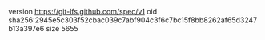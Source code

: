 version https://git-lfs.github.com/spec/v1
oid sha256:2945e5c303f52cbac039c7abf904c3f6c7bc15f8bb8262af65d3247b13a397e6
size 5655
